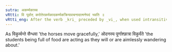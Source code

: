 ```yaml
---
sutra: अकर्म्मकाच्च
vRtti: वि पूर्वात् करोतेरकर्मकादकर्म्मकक्रियावचनादात्मनेपदं भवति ॥
vRtti_eng: After the verb _kri_ preceded by _vi_, when used intransitively, the _Atmanepada_ is used.
---
```

As विकुर्व्वन्ते सैन्धवा 'the horses move gracefully,' ओदनस्य पूर्णाश्छात्रा विकुर्वंते 'the students being full of food are acting as they will or are aimlessly wandering about.'
